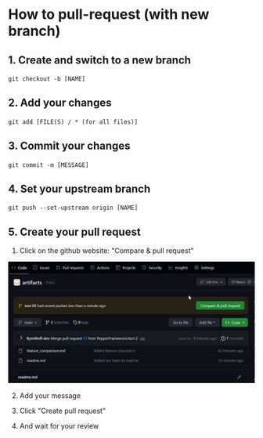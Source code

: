 # How to pull-request (with new branch)

## 1. Create and switch to a new branch

```
git checkout -b [NAME]
```

## 2. Add your changes

```
git add [FILE(S) / * (for all files)]
```

## 3. Commit your changes

```
git commit -m [MESSAGE]
```

## 4. Set your upstream branch

```
git push --set-upstream origin [NAME]
```

## 5. Create your pull request

1. Click on the github website: "Compare & pull request"

![Compare & pull request](images/pull_request.png)

2. Add your message

3. Click "Create pull request"

4. And wait for your review
